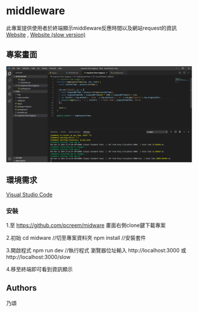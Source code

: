 # middleware

此專案提供使用者於終端顯示middleware反應時間以及網站request的資訊
[Website](http://localhost:3000/) ,
[Website (slow version)](http://localhost:3000/slow)

## 專案畫面

![image](https://github.com/pcreem/midware/blob/master/img/show.png)

## 環境需求

[Visual Studio Code](https://visualstudio.microsoft.com/zh-hant/)

### 安裝

1.至 https://github.com/pcreem/midware 畫面右側clone鍵下載專案

2.初始
cd midware  //切至專案資料夾
npm install  //安裝套件

3.開啟程式
npm run dev //執行程式
瀏覽器位址輸入 http://localhost:3000  或 http://localhost:3000/slow

4.移至終端即可看到資訊顯示

## Authors
乃頌
